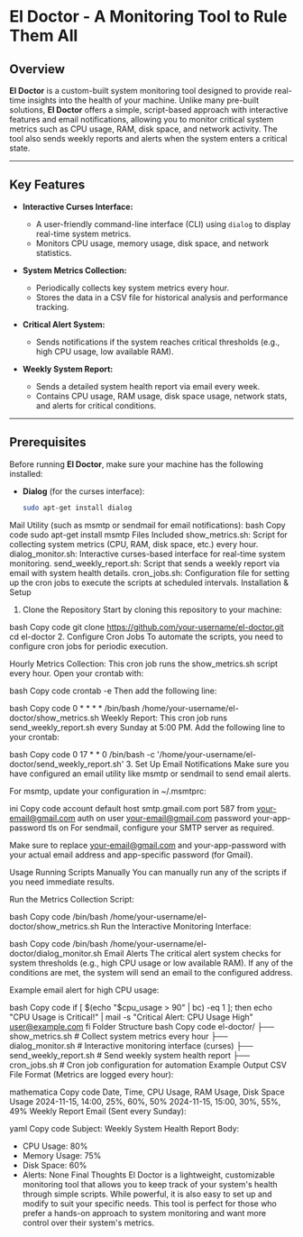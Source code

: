# El Doctor - A Monitoring Tool to Rule Them All

## Overview

**El Doctor** is a custom-built system monitoring tool designed to provide real-time insights into the health of your machine. Unlike many pre-built solutions, **El Doctor** offers a simple, script-based approach with interactive features and email notifications, allowing you to monitor critical system metrics such as CPU usage, RAM, disk space, and network activity. The tool also sends weekly reports and alerts when the system enters a critical state.

---

## Key Features

- **Interactive Curses Interface:**
  - A user-friendly command-line interface (CLI) using `dialog` to display real-time system metrics.
  - Monitors CPU usage, memory usage, disk space, and network statistics.
  
- **System Metrics Collection:**
  - Periodically collects key system metrics every hour.
  - Stores the data in a CSV file for historical analysis and performance tracking.
  
- **Critical Alert System:**
  - Sends notifications if the system reaches critical thresholds (e.g., high CPU usage, low available RAM).
  
- **Weekly System Report:**
  - Sends a detailed system health report via email every week.
  - Contains CPU usage, RAM usage, disk space usage, network stats, and alerts for critical conditions.

---

## Prerequisites

Before running **El Doctor**, make sure your machine has the following installed:

- **Dialog** (for the curses interface):
  ```bash
  sudo apt-get install dialog
Mail Utility (such as msmtp or sendmail for email notifications):
bash
Copy code
sudo apt-get install msmtp
Files Included
show_metrics.sh: Script for collecting system metrics (CPU, RAM, disk space, etc.) every hour.
dialog_monitor.sh: Interactive curses-based interface for real-time system monitoring.
send_weekly_report.sh: Script that sends a weekly report via email with system health details.
cron_jobs.sh: Configuration file for setting up the cron jobs to execute the scripts at scheduled intervals.
Installation & Setup
1. Clone the Repository
Start by cloning this repository to your machine:

bash
Copy code
git clone https://github.com/your-username/el-doctor.git
cd el-doctor
2. Configure Cron Jobs
To automate the scripts, you need to configure cron jobs for periodic execution.

Hourly Metrics Collection: This cron job runs the show_metrics.sh script every hour. Open your crontab with:

bash
Copy code
crontab -e
Then add the following line:

bash
Copy code
0 * * * * /bin/bash /home/your-username/el-doctor/show_metrics.sh
Weekly Report: This cron job runs send_weekly_report.sh every Sunday at 5:00 PM. Add the following line to your crontab:

bash
Copy code
0 17 * * 0 /bin/bash -c '/home/your-username/el-doctor/send_weekly_report.sh'
3. Set Up Email Notifications
Make sure you have configured an email utility like msmtp or sendmail to send email alerts.

For msmtp, update your configuration in ~/.msmtprc:

ini
Copy code
account default
host smtp.gmail.com
port 587
from your-email@gmail.com
auth on
user your-email@gmail.com
password your-app-password
tls on
For sendmail, configure your SMTP server as required.

Make sure to replace your-email@gmail.com and your-app-password with your actual email address and app-specific password (for Gmail).

Usage
Running Scripts Manually
You can manually run any of the scripts if you need immediate results.

Run the Metrics Collection Script:

bash
Copy code
/bin/bash /home/your-username/el-doctor/show_metrics.sh
Run the Interactive Monitoring Interface:

bash
Copy code
/bin/bash /home/your-username/el-doctor/dialog_monitor.sh
Email Alerts
The critical alert system checks for system thresholds (e.g., high CPU usage or low available RAM). If any of the conditions are met, the system will send an email to the configured address.

Example email alert for high CPU usage:

bash
Copy code
if [ $(echo "$cpu_usage > 90" | bc) -eq 1 ]; then
  echo "CPU Usage is Critical!" | mail -s "Critical Alert: CPU Usage High" user@example.com
fi
Folder Structure
bash
Copy code
el-doctor/
├── show_metrics.sh              # Collect system metrics every hour
├── dialog_monitor.sh            # Interactive monitoring interface (curses)
├── send_weekly_report.sh        # Send weekly system health report
├── cron_jobs.sh                 # Cron job configuration for automation
Example Output
CSV File Format (Metrics are logged every hour):

mathematica
Copy code
Date, Time, CPU Usage, RAM Usage, Disk Space Usage
2024-11-15, 14:00, 25%, 60%, 50%
2024-11-15, 15:00, 30%, 55%, 49%
Weekly Report Email (Sent every Sunday):

yaml
Copy code
Subject: Weekly System Health Report
Body:
- CPU Usage: 80%
- Memory Usage: 75%
- Disk Space: 60%
- Alerts: None
Final Thoughts
El Doctor is a lightweight, customizable monitoring tool that allows you to keep track of your system's health through simple scripts. While powerful, it is also easy to set up and modify to suit your specific needs. This tool is perfect for those who prefer a hands-on approach to system monitoring and want more control over their system's metrics.

